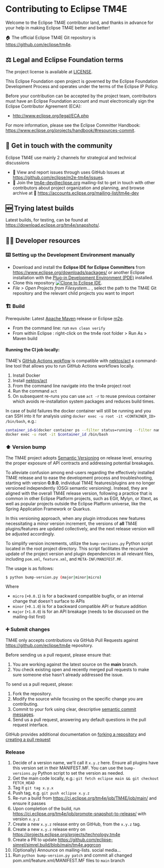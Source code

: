 # Contributing to Eclipse TM4E

Welcome to the Eclipse TM4E contributor land, and thanks in advance for your help in making Eclipse TM4E better and better!

🏠 The official Eclipse TM4E Git repository is https://github.com/eclipse/tm4e.


## ⚖️ Legal and Eclipse Foundation terms

The project license is available at [LICENSE](LICENSE).

This Eclipse Foundation open project is governed by the Eclipse Foundation Development Process and operates under the terms of
the Eclipse IP Policy.

Before your contribution can be accepted by the project team, contributors must have an Eclipse Foundation account and must
electronically sign the Eclipse Contributor Agreement (ECA):
- http://www.eclipse.org/legal/ECA.php

For more information, please see the Eclipse Committer Handbook: https://www.eclipse.org/projects/handbook/#resources-commit.


## 💬 Get in touch with the community

Eclipse TM4E use mainly 2 channels for strategical and technical discussions

- 🐞 View and report issues through uses GitHub Issues at https://github.com/eclipse/m2e-tm4e/issues.
- 📧 Join the tm4e-dev@eclipse.org mailing-list to get in touch with other contributors about project organization and planning,
  and browse archive at 📜 https://accounts.eclipse.org/mailing-list/tm4e-dev


## 🆕 Trying latest builds

Latest builds, for testing, can be found at https://download.eclipse.org/tm4e/snapshots/.


## 🧑‍💻 Developer resources

### ⌨️ Setting up the Development Environment manually

- Download and install the **Eclipse IDE for Eclipse Committers** from https://www.eclipse.org/downloads/packages/ or another
  Eclipse installation with the [Plug-in Development Environment (PDE)](https://www.eclipse.org/pde/) installed.
- Clone this repository <a href="https://mickaelistria.github.io/redirctToEclipseIDECloneCommand/redirect.html"><img src="https://mickaelistria.github.io/redirctToEclipseIDECloneCommand/cloneToEclipseBadge.png" alt="Clone to Eclipse IDE"/></a>.
- _File > Open Projects from Filesystem..._ , select the path to the TM4E Git repository and the relevant child projects you want to import

### 🏗️ Build

Prerequisite: Latest [Apache Maven](https://maven.apache.org/) release or Eclipse [m2e](https://www.eclipse.org/m2e/).

- From the command line: run `mvn clean verify`
- From within Eclipse : right-click on the tm4e root folder > Run As > Maven build

#### Running the CI job locally:

TM4E's [GitHub Actions wokflow](.github/workflows/build.yml) is compatible with [nektos/act](https://github.com/nektos/act) a
command-line tool that allows you to run GitHub Actions workflows locally.

1. Install Docker
1. Install [nektos/act](https://github.com/nektos/act)
1. From the command line navigate into the tm4e project root
1. Run the command `act`
1. On subsequent re-runs you can use `act -r` to reuse previous container which avoids re-installation system packages and
   reduces build times.

In case of build failures the docker container will still be running and you can SSH into it for analysis
using `docker exec -u root -it <CONTAINER_ID> /bin/bash`, e.g.:
```bash
container_id=$(docker container ps --filter status=running --filter name=act-Build-build --format {{.ID}})
docker exec -u root -it $container_id /bin/bash
```

### ⬆️ Version bump

The TM4E project adopts [Semantic Versioning](https://semver.org/) on release level, ensuring the proper exposure of API contracts
and addressing potential breakages.

To alleviate confusion among end-users regarding the effectively installed TM4E release and to ease the development process and
troubleshooting, starting with version **0.9.0**, individual TM4E features/plugins are no longer versioned independently
(OSGi semantic versioning). Instead, they are aligned with the overall TM4E release version, following a practice that is common
in other Eclipse Platform projects, such as EGit, Mylyn, or Xtext, as well as popular projects outside the Eclipse Platform
universe, like the Spring Application Framework or Quarkus.

In this versioning approach, when any plugin introduces new features necessitating a minor version increment, the versions of
**all** TM4E plugins/features are updated collectively, and the next release version will be adjusted accordingly.

To simplify version increments, utilize the `bump-versions.py` Python script located in the root project directory. This script
facilitates the recursive update of the project version and plugin dependencies in all relevant files, including `pom.xml`,
`feature.xml`, and `META-INF/MANIFEST.MF`.

The usage is as follows:
```bash
$ python bump-version.py (major|minor|micro)
```

Where
- `micro` (`+0.0.1`) is for a backward compatible bugfix, or an internal change that doesn't surface to APIs
- `minor` (`+0.1.0`) is for a backward compatible API or feature addition
- `major` (`+1.0.0`) is for an API breakage (needs to be discussed on the mailing-list first)

### ➕ Submit changes

TM4E only accepts contributions via GitHub Pull Requests against https://github.com/eclipse/tm4e repository.

Before sending us a pull request, please ensure that:

1. You are working against the latest source on the **main** branch.
1. You check existing open and recently merged pull requests to make sure someone else hasn't already addressed the issue.

To send us a pull request, please:

1. Fork the repository.
1. Modify the source while focusing on the specific change you are contributing.
1. Commit to your fork using clear, descriptive [semantic commit messages](https://www.conventionalcommits.org/en/).
1. Send us a pull request, answering any default questions in the pull request interface.

GitHub provides additional documentation on [forking a repository](https://help.github.com/articles/fork-a-repo/) and
[creating a pull request](https://help.github.com/articles/creating-a-pull-request/)

### Release

1. Decide of a version name, we'll call it `x.y.z` here. Ensure all plugins have this version set in their MANIFEST.MF.
   You can use the `bump-versions.py` Python script to set the version as needed.
1. Get the main code locally, e.g.: `git fetch eclipse main && git checkout FETCH_HEAD`
1. Tag it `git tag x.y.x`
1. Push tag, e.g. `git push eclipse x.y.z`
1. Re-run a build from https://ci.eclipse.org/tm4e/job/TM4E/job/main/ and ensure it passes
1. Upon completion of the build, run https://ci.eclipse.org/tm4e/job/promote-snapshot-to-release/ with version `x.y.z`
1. Create a new `x.y.z` release entry on GitHub, from the `x.y.z` tag.
1. Create a new `x.y.z` release entry on https://projects.eclipse.org/projects/technology.tm4e
1. Create a PR to update https://github.com/eclipse-simrel/simrel.build/blob/main/tm4e.aggrcon
1. (Optionally) Announce on mailing-lists. social media...
1. Run `python bump-version.py patch` and commit all changed pom.xml/feature.xml/MANIFEST.MF files to `main` branch
